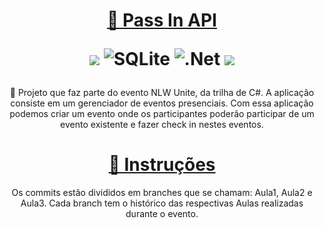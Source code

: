
<h1 align="center">
    <a href="#">🔗 Pass In API</a>
    
<img src="https://img.shields.io/static/v1?label&message=NLW Unite&color=7159c1&style=for-the-badge&logo"/> ![SQLite](https://img.shields.io/badge/sqlite-%2307405e.svg?style=for-the-badge&logo=sqlite&logoColor=white) ![.Net](https://img.shields.io/badge/.NET-5C2D91?style=for-the-badge&logo=.net&logoColor=white) <img src="https://img.shields.io/static/v1?label=Status&message=Finalizado&color=044B7F&style=for-the-badge&logo"/>


</h1>
<p align="center">🚀 Projeto que faz parte do evento NLW Unite, da trilha de C#. A aplicação consiste em um gerenciador de eventos presenciais. Com essa aplicação podemos criar um evento onde os participantes poderão participar de um evento existente e fazer check in nestes eventos.</p>

<h1 align="center">
    <a href="#">🔗 Instruções</a></h1>

<p align="center"> Os commits estão divididos em branches que se chamam: Aula1, Aula2 e Aula3. Cada branch tem o histórico das respectivas Aulas realizadas durante o evento.</p>
